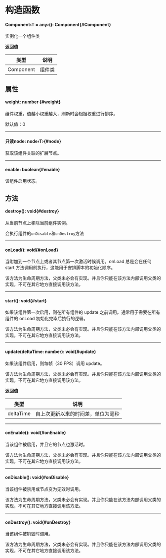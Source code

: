 <script setup>
import '/style.css'
</script>

# 构造函数

#### <font id="API" />Component<font id="Type">‹T = any›</font>()<font id="Type">: Component</font>{#Component}

实例化一个组件类

**返回值**

| **类型**  | **说明** |
| --------- | -------- |
| Component | 组件类   |

## 属性

#### <font id="API" />weight<font id="Type">: number</font> {#weight}

组件权重，值越小权重越大，刷新时会根据权重进行排序。

默认值：0

---

#### <font id="API" /><font id="ReadOnly" >只读</font>node<font id="Type">: node‹T›</font>{#node}

获取该组件关联的扩展节点。

---

#### <font id="API" />enable<font id="Type">: boolean</font>{#enable}

该组件启用状态。

## 方法

#### <font id="API" />destroy()<font id="Type">: void</font>{#destroy}

从当前节点上移除当前组件实例。

会执行组件的`onDisable`和`onDestroy`方法

---

#### <font id="API" />onLoad()<font id="Type">: void</font>{#onLoad}

当附加到一个节点上或者其节点第一次激活时候调用。onLoad 总是会在任何 start 方法调用前执行，这能用于安排脚本的初始化顺序。

该方法为生命周期方法，父类未必会有实现。并且你只能在该方法内部调用父类的实现，不可在其它地方直接调用该方法。

---

#### <font id="API" />start()<font id="Type">: void</font>{#start}

如果该组件第一次启用，则在所有组件的 update 之前调用。通常用于需要在所有组件的 onLoad 初始化完毕后执行的逻辑。

该方法为生命周期方法，父类未必会有实现。并且你只能在该方法内部调用父类的实现，不可在其它地方直接调用该方法。

---

#### <font id="API" />update(<font id="Type">deltaTime: number</font>)<font id="Type">: void</font>{#update}

如果该组件启用，则每帧（30 FPS）调用 update。

该方法为生命周期方法，父类未必会有实现。并且你只能在该方法内部调用父类的实现，不可在其它地方直接调用该方法。

**返回值**

| **类型**  | **说明**                           |
| --------- | ---------------------------------- |
| deltaTime | 自上次更新以来的时间差，单位为毫秒 |

---

#### <font id="API" />onEnable()<font id="Type">: void</font>{#onEnable}

当该组件被启用，并且它的节点也激活时。

该方法为生命周期方法，父类未必会有实现。并且你只能在该方法内部调用父类的实现，不可在其它地方直接调用该方法。

---

#### <font id="API" />onDisable()<font id="Type">: void</font>{#onDisable}

当该组件被禁用或节点变为无效时调用。

该方法为生命周期方法，父类未必会有实现。并且你只能在该方法内部调用父类的实现，不可在其它地方直接调用该方法。

---

#### <font id="API" />onDestroy()<font id="Type">: void</font>{#onDestroy}

当该组件被销毁时调用。

该方法为生命周期方法，父类未必会有实现。并且你只能在该方法内部调用父类的实现，不可在其它地方直接调用该方法。
